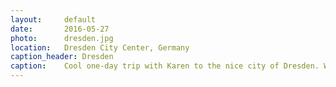 ```yaml
---
layout: 	default
date: 		2016-05-27
photo: 		dresden.jpg
location: 	Dresden City Center, Germany
caption_header: Dresden
caption: 	Cool one-day trip with Karen to the nice city of Dresden. We arrived in the morning, she left in the afternoon back to Berlin. I stayed for an ACDC concert!
---
```

